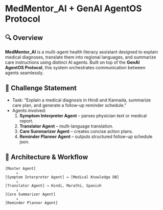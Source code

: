 # MedMentor_AI + GenAI AgentOS Protocol

## 🔍 Overview
**MedMentor_AI** is a multi-agent health literacy assistant designed to explain medical diagnoses, translate them into regional languages, and summarize care instructions using distinct AI agents. Built on top of the **GenAI AgentOS Protocol**, this system orchestrates communication between agents seamlessly.

## 🎯 Challenge Statement
- Task: “Explain a medical diagnosis in Hindi and Kannada, summarize care plan, and generate a follow-up reminder schedule.”
- Agents involved:
  1. **Symptom Interpreter Agent** – parses physician text or medical report.
  2. **Translator Agent** – multi-language translation.
  3. **Care Summarizer Agent** – creates concise action plans.
  4. **Reminder Planner Agent** – outputs structured follow-up schedule json.

## 🧩 Architecture & Workflow

```plaintext
[Master Agent]
     ↓
[Symptom Interpreter Agent] ↔ [Medical Knowledge DB]
     ↓
[Translator Agent] → Hindi, Marathi, Spanish
     ↓
[Care Summarizer Agent]
     ↓
[Reminder Planner Agent]
